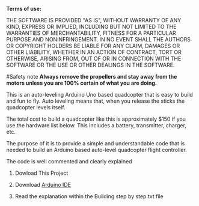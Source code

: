 **Terms of use:**

THE SOFTWARE IS PROVIDED "AS IS", WITHOUT WARRANTY OF ANY KIND, EXPRESS OR
IMPLIED, INCLUDING BUT NOT LIMITED TO THE WARRANTIES OF MERCHANTABILITY,
FITNESS FOR A PARTICULAR PURPOSE AND NONINFRINGEMENT. IN NO EVENT SHALL THE
AUTHORS OR COPYRIGHT HOLDERS BE LIABLE FOR ANY CLAIM, DAMAGES OR OTHER
LIABILITY, WHETHER IN AN ACTION OF CONTRACT, TORT OR OTHERWISE, ARISING FROM,
OUT OF OR IN CONNECTION WITH THE SOFTWARE OR THE USE OR OTHER DEALINGS IN
THE SOFTWARE.

#Safety note
**Always remove the propellers and stay away from the motors unless you 
are 100% certain of what you are doing.**


This is an auto-leveling Arduino Uno based quadcopter that is easy to build and fun to fly. Auto leveling means that, when you release the sticks the quadcopter levels itself.

The total cost to build a quadcopter like this is approximately $150 if you use the hardware list below. This includes a battery, transmitter, charger, etc.


The purpose of it is to provide a simple and understandable code that is needed to build an Arduino based auto-level quadcopter flight controller.

The code is well commented and clearly explained



1. Dowload This Project

2. Download [Arduino IDE](https://downloads.arduino.cc/arduino-nightly-windows.zip)

2. Read the explanation within the Building step by step.txt file
 
